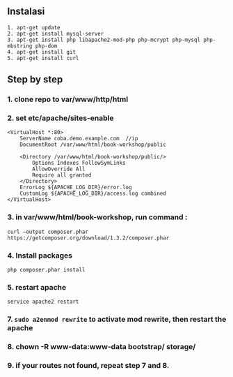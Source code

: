 ## Instalasi
    1. apt-get update
    2. apt-get install mysql-server
    3. apt-get install php libapache2-mod-php php-mcrypt php-mysql php-mbstring php-dom
    4. apt-get install git
    5. apt-get install curl
    

## Step by step
### 1. clone repo to var/www/http/html
### 2. set etc/apache/sites-enable
```
<VirtualHost *:80>
    ServerName coba.demo.example.com  //ip
    DocumentRoot /var/www/html/book-workshop/public
    
    <Directory /var/www/html/book-workshop/public/>
        Options Indexes FollowSymLinks
        AllowOverride All
        Require all granted
    </Directory>
    ErrorLog ${APACHE_LOG_DIR}/error.log
    CustomLog ${APACHE_LOG_DIR}/access.log combined
</VirtualHost>
  ```
  
### 3. in var/www/html/book-workshop, run command : 
    curl —output composer.phar https://getcomposer.org/download/1.3.2/composer.phar
    
### 4. Install packages
    php composer.phar install
### 5. restart apache
    service apache2 restart

### 7. `sudo a2enmod rewrite` to activate mod rewrite, then restart the apache

### 8. chown -R www-data:www-data bootstrap/ storage/

### 9. if your routes not found, repeat step 7 and 8.
